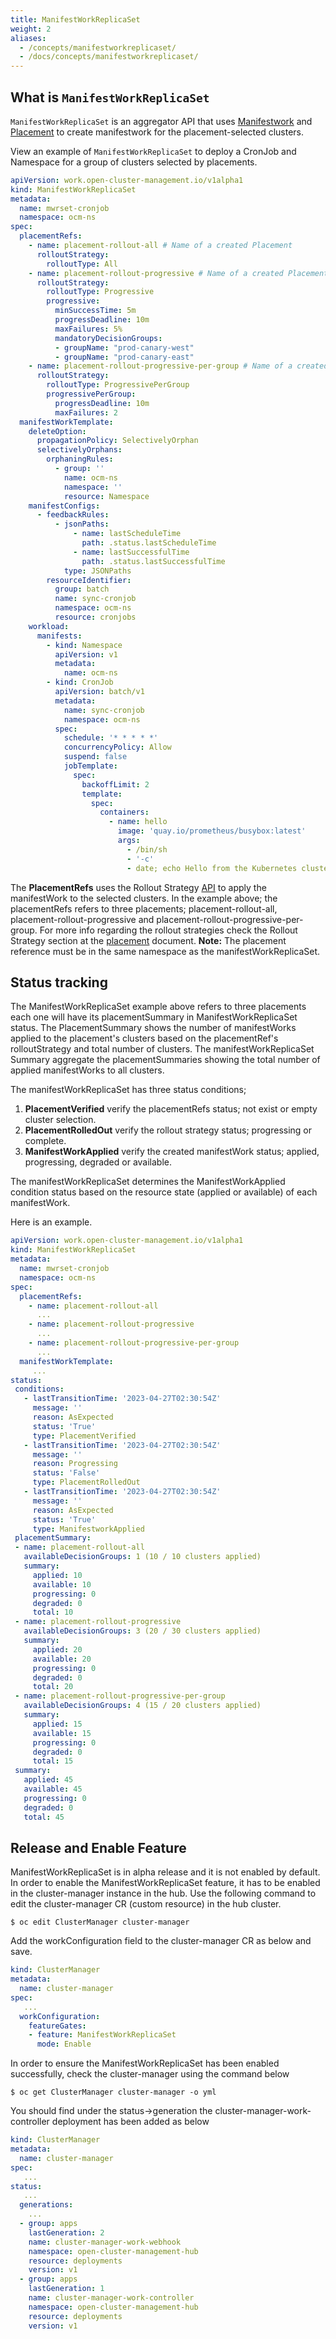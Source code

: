 ```yaml
---
title: ManifestWorkReplicaSet
weight: 2
aliases:
  - /concepts/manifestworkreplicaset/
  - /docs/concepts/manifestworkreplicaset/
---
```




## What is `ManifestWorkReplicaSet`

`ManifestWorkReplicaSet` is an aggregator API that uses [Manifestwork](https://github.com/open-cluster-management-io/open-cluster-management-io.github.io/blob/main/content/en/concepts/manifestwork.md) and [Placement](https://github.com/open-cluster-management-io/open-cluster-management-io.github.io/blob/main/content/en/concepts/placement.md) to create manifestwork for the placement-selected clusters.

View an example of `ManifestWorkReplicaSet` to deploy a CronJob and Namespace for a group of clusters selected by placements.

```yaml
apiVersion: work.open-cluster-management.io/v1alpha1
kind: ManifestWorkReplicaSet
metadata:
  name: mwrset-cronjob
  namespace: ocm-ns
spec:
  placementRefs:
    - name: placement-rollout-all # Name of a created Placement
      rolloutStrategy:
        rolloutType: All
    - name: placement-rollout-progressive # Name of a created Placement
      rolloutStrategy:
        rolloutType: Progressive
        progressive:
          minSuccessTime: 5m
          progressDeadline: 10m
          maxFailures: 5%
          mandatoryDecisionGroups:
          - groupName: "prod-canary-west"
          - groupName: "prod-canary-east"
    - name: placement-rollout-progressive-per-group # Name of a created Placement
      rolloutStrategy:
        rolloutType: ProgressivePerGroup
        progressivePerGroup:
          progressDeadline: 10m
          maxFailures: 2
  manifestWorkTemplate:
    deleteOption:
      propagationPolicy: SelectivelyOrphan
      selectivelyOrphans:
        orphaningRules:
          - group: ''
            name: ocm-ns
            namespace: ''
            resource: Namespace
    manifestConfigs:
      - feedbackRules:
          - jsonPaths:
              - name: lastScheduleTime
                path: .status.lastScheduleTime
              - name: lastSuccessfulTime
                path: .status.lastSuccessfulTime
            type: JSONPaths
        resourceIdentifier:
          group: batch
          name: sync-cronjob
          namespace: ocm-ns
          resource: cronjobs
    workload:
      manifests:
        - kind: Namespace
          apiVersion: v1
          metadata:
            name: ocm-ns
        - kind: CronJob
          apiVersion: batch/v1
          metadata:
            name: sync-cronjob
            namespace: ocm-ns
          spec:
            schedule: '* * * * *'
            concurrencyPolicy: Allow
            suspend: false
            jobTemplate:
              spec:
                backoffLimit: 2
                template:
                  spec:
                    containers:
                      - name: hello
                        image: 'quay.io/prometheus/busybox:latest'
                        args:
                          - /bin/sh
                          - '-c'
                          - date; echo Hello from the Kubernetes cluster
```
The **PlacementRefs** uses the Rollout Strategy [API](https://github.com/open-cluster-management-io/api/blob/main/cluster/v1alpha1/types_rolloutstrategy.go) to apply the manifestWork to the selected clusters.
In the example above; the placementRefs refers to three placements; placement-rollout-all, placement-rollout-progressive and placement-rollout-progressive-per-group. For more info regarding the rollout strategies check the Rollout Strategy section at the [placement](https://github.com/open-cluster-management-io/open-cluster-management-io.github.io/blob/main/content/en/concepts/placement.md) document.
**Note:** The placement reference must be in the same namespace as the manifestWorkReplicaSet.

## Status tracking

The ManifestWorkReplicaSet example above refers to three placements each one will have its placementSummary in ManifestWorkReplicaSet status. The PlacementSummary shows the number of manifestWorks applied to the placement's clusters based on the placementRef's rolloutStrategy and total number of clusters.
The manifestWorkReplicaSet Summary aggregate the placementSummaries showing the total number of applied manifestWorks to all clusters.

The manifestWorkReplicaSet has three status conditions;
1. **PlacementVerified** verify the placementRefs status; not exist or empty cluster selection.
1. **PlacementRolledOut** verify the rollout strategy status; progressing or complete.
1. **ManifestWorkApplied** verify the created manifestWork status; applied, progressing, degraded or available.

The manifestWorkReplicaSet determines the ManifestWorkApplied condition status based on the resource state (applied or available) of each manifestWork.

Here is an example.

```yaml
apiVersion: work.open-cluster-management.io/v1alpha1
kind: ManifestWorkReplicaSet
metadata:
  name: mwrset-cronjob
  namespace: ocm-ns
spec:
  placementRefs:
    - name: placement-rollout-all
      ...
    - name: placement-rollout-progressive
      ...
    - name: placement-rollout-progressive-per-group
      ...
  manifestWorkTemplate:
     ...
status:
 conditions:
   - lastTransitionTime: '2023-04-27T02:30:54Z'
     message: ''
     reason: AsExpected
     status: 'True'
     type: PlacementVerified
   - lastTransitionTime: '2023-04-27T02:30:54Z'
     message: ''
     reason: Progressing
     status: 'False'
     type: PlacementRolledOut
   - lastTransitionTime: '2023-04-27T02:30:54Z'
     message: ''
     reason: AsExpected
     status: 'True'
     type: ManifestworkApplied
 placementSummary:
 - name: placement-rollout-all
   availableDecisionGroups: 1 (10 / 10 clusters applied)
   summary:
     applied: 10
     available: 10
     progressing: 0
     degraded: 0
     total: 10
 - name: placement-rollout-progressive
   availableDecisionGroups: 3 (20 / 30 clusters applied)
   summary:
     applied: 20
     available: 20
     progressing: 0
     degraded: 0
     total: 20
 - name: placement-rollout-progressive-per-group
   availableDecisionGroups: 4 (15 / 20 clusters applied)
   summary:
     applied: 15
     available: 15
     progressing: 0
     degraded: 0
     total: 15
 summary:
   applied: 45
   available: 45
   progressing: 0
   degraded: 0
   total: 45
```
## Release and Enable Feature

ManifestWorkReplicaSet is in alpha release and it is not enabled by default. In order to enable the ManifestWorkReplicaSet feature, it has to be enabled in the cluster-manager instance in the hub. Use the following command to edit the cluster-manager CR (custom resource) in the hub cluster.

```shell
$ oc edit ClusterManager cluster-manager
```
Add the workConfiguration field to the cluster-manager CR as below and save.

```yaml
kind: ClusterManager
metadata:
  name: cluster-manager
spec:
   ...
  workConfiguration:
    featureGates:
    - feature: ManifestWorkReplicaSet
      mode: Enable
```
In order to ensure the ManifestWorkReplicaSet has been enabled successfully, check the cluster-manager using the command below

```shell
$ oc get ClusterManager cluster-manager -o yml
```
You should find under the status->generation the cluster-manager-work-controller deployment has been added as below

```yaml
kind: ClusterManager
metadata:
  name: cluster-manager
spec:
   ...
status:
   ...
  generations:
    ...
  - group: apps
    lastGeneration: 2
    name: cluster-manager-work-webhook
    namespace: open-cluster-management-hub
    resource: deployments
    version: v1
  - group: apps
    lastGeneration: 1
    name: cluster-manager-work-controller
    namespace: open-cluster-management-hub
    resource: deployments
    version: v1
```
